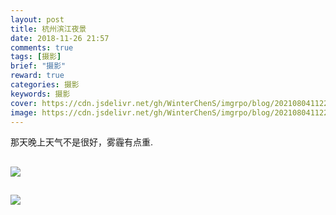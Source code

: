 ```yaml
---
layout: post
title: 杭州滨江夜景
date: 2018-11-26 21:57
comments: true
tags: [摄影]
brief: "摄影"
reward: true
categories: 摄影
keywords: 摄影
cover: https://cdn.jsdelivr.net/gh/WinterChenS/imgrpo/blog/20210804112251.jpeg
image: https://cdn.jsdelivr.net/gh/WinterChenS/imgrpo/blog/20210804112251.jpeg
---
```


那天晚上天气不是很好，雾霾有点重.

![](https://cdn.jsdelivr.net/gh/WinterChenS/imgrpo/blog/20210804112251.jpeg)
---

![](https://cdn.jsdelivr.net/gh/WinterChenS/img/posts/1628046564512198.jpg)
---
